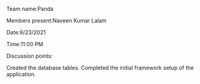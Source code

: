 Team name:Panda

Members present:Naveen Kumar Lalam

Date:9/23/2021

Time:11:00 PM

Discussion points:

Created the database tables.
Completed the initial framework setup of the application.